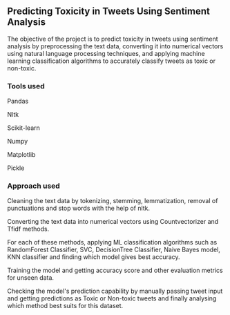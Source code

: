 ## Predicting Toxicity in Tweets Using Sentiment Analysis
The objective of the project is to predict toxicity in tweets using sentiment analysis by preprocessing the text data, converting it into numerical vectors using natural language processing techniques, and applying machine learning classification algorithms to accurately classify tweets as toxic or non-toxic. 

### Tools used
Pandas

Nltk

Scikit-learn

Numpy

Matplotlib

Pickle

### Approach used
Cleaning the text data by tokenizing, stemming, lemmatization, removal of punctuations and stop words with the help of nltk.

Converting the text data into numerical vectors using Countvectorizer and Tfidf methods.

For each of these methods, applying ML classification algorithms such as RandomForest Classifier, SVC, DecisionTree Classifier, Naive Bayes model, KNN classifier and finding which model gives best accuracy. 

Training the model and getting accuracy score and other evaluation metrics for unseen data.

Checking the model's prediction capability by manually passing tweet input and getting predictions as Toxic or Non-toxic tweets and finally analysing which method best suits for this dataset.





